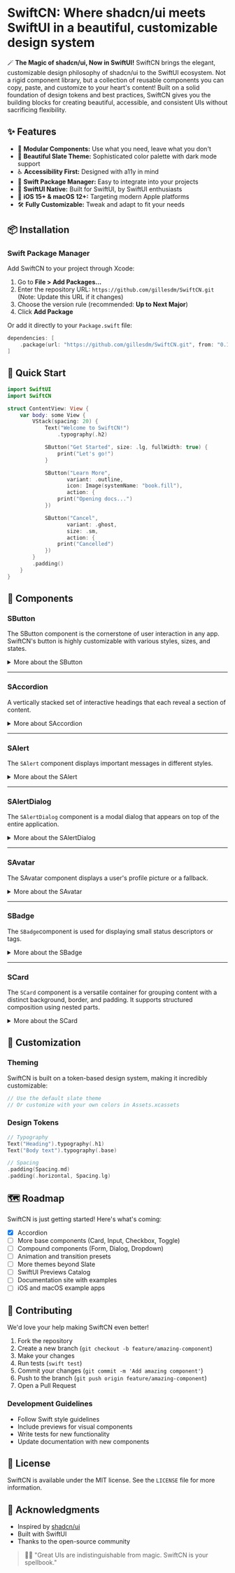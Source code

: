 
# SwiftCN: Where shadcn/ui meets SwiftUI in a beautiful, customizable design system

🪄 **The Magic of shadcn/ui, Now in SwiftUI!**
SwiftCN brings the elegant, customizable design philosophy of shadcn/ui to the SwiftUI ecosystem. Not a rigid component library, but a collection of reusable components you can copy, paste, and customize to your heart's content!
Built on a solid foundation of design tokens and best practices, SwiftCN gives you the building blocks for creating beautiful, accessible, and consistent UIs without sacrificing flexibility.

## ✨ Features
-  🧩 **Modular Components:** Use what you need, leave what you don't
-  🎨 **Beautiful Slate Theme:** Sophisticated color palette with dark mode support
-  ♿ **Accessibility First:** Designed with a11y in mind
-  🧪 **Swift Package Manager:** Easy to integrate into your projects
-  💪 **SwiftUI Native:** Built for SwiftUI, by SwiftUI enthusiasts
-  🎯 **iOS 15+ & macOS 12+:** Targeting modern Apple platforms
-  🛠️ **Fully Customizable:** Tweak and adapt to fit your needs

## 📦 Installation
### Swift Package Manager
Add SwiftCN to your project through Xcode:
1. Go to **File > Add Packages...**
2. Enter the repository URL: `https://github.com/gillesdm/SwiftCN.git` (Note: Update this URL if it changes)
3. Choose the version rule (recommended: **Up to Next Major**)
4. Click **Add Package**

Or add it directly to your `Package.swift` file:

```swift
dependencies: [
    .package(url: "https://github.com/gillesdm/SwiftCN.git", from: "0.1.0") // Note: Update this URL if it changes
]
```

## 🚀 Quick Start
```swift
import SwiftUI
import SwiftCN

struct ContentView: View {
    var body: some View {
        VStack(spacing: 20) {
            Text("Welcome to SwiftCN!")
                .typography(.h2)

            SButton("Get Started", size: .lg, fullWidth: true) {
                print("Let's go!")
            }

            SButton("Learn More",
                   variant: .outline,
                   icon: Image(systemName: "book.fill"),
                   action: {
                print("Opening docs...")
            })

            SButton("Cancel",
                   variant: .ghost,
                   size: .sm,
                   action: {
                print("Cancelled")
            })
        }
        .padding()
    }
}
```

## 🧩 Components

### SButton
The SButton component is the cornerstone of user interaction in any app. SwiftCN's button is highly customizable with various styles, sizes, and states.

<details>
<summary>More about the SButton</summary>

#### Variants

```swift
// Primary button (default)
SButton("Primary Button") {
    // Action here
}

// Secondary button
SButton("Secondary Button", variant: .secondary) {
    // Action here
}

// Outline button
SButton("Outline Button", variant: .outline) {
    // Action here
}

// Ghost button
SButton("Ghost Button", variant: .ghost) {
    // Action here
}

// Link button
SButton("Link Button", variant: .link) {
    // Action here
}

// Destructive button
SButton("Delete", variant: .destructive) {
    // Careful now!
}
```

##### Sizes

```swift
SButton("Small", size: .sm) {}
SButton("Medium", size: .md) {} // Default
SButton("Large", size: .lg) {}
```

##### Icons

```swift
// Leading icon (default)
SButton("With Icon",
       icon: Image(systemName: "star.fill")) {
    // Action
}

// Trailing icon
SButton("Next",
       icon: Image(systemName: "arrow.right"),
       iconPosition: .trailing) {
    // Action
}
```

##### Full Width & Disabled States

```swift
// Full width button
SButton("Submit", fullWidth: true) {
    // Action
}

// Disabled button
SButton("Not Available", isEnabled: false) {
    // This action won't trigger
}
```
</details>

---

### SAccordion
A vertically stacked set of interactive headings that each reveal a section of content.

<details>
<summary>More about SAccordion</summary>

#### Usage

```swift
import SwiftUI
import SwiftCN

struct AccordionExample: View {
    var body: some View {
        SAccordion(type: .single, defaultOpenItems: ["item-1"]) {
            SAccordionItem(id: "item-1", title: "Is it accessible?") {
                Text("Yes. It adheres to the WAI-ARIA design pattern.")
                    .padding() // Add padding to content
            }
            SAccordionItem(id: "item-2", title: "Is it styled?") {
                Text("Yes. It comes with default styles that matches the other components' aesthetic.")
                    .padding()
            }
            SAccordionItem(id: "item-3", title: "Is it animated?") {
                Text("Yes. It's animated by default, but you can disable it if you prefer.")
                    .padding()
            }
        }
        .padding() // Add padding around the accordion
    }
}
```

#### Types
- `.single`: Allows only one item to be open at a time.
- `.multiple`: Allows multiple items to be open simultaneously (default).

#### Customization
- `defaultOpenItems`: An array of item IDs that should be open by default.
- `SAccordionItem`:
    - `id`: A unique string identifier for the item.
    - `title`: The text displayed in the item's header.
    - `icon`: An optional `Image` to display next to the title (not implemented in the current version shown).
    - `content`: The view to display when the item is open.
</details>

---
    
### SAlert
The `SAlert` component displays important messages in different styles.

<details>
<summary>More about the SAlert</summary>

#### Basic Usage

```swift
// Default alert with title and description
SAlert(
    title: "Heads up!",
    description: "This is an important message."
)

// Destructive alert
SAlert(
    title: "Warning",
    description: "This action cannot be undone.",
    variant: .destructive
)

// Success alert
SAlert(
    title: "Success",
    description: "Your changes have been saved.",
    variant: .success
)
```

#### Alert Variants

```swift
// Default variant
SAlert(title: "Default", description: "Message...", variant: .default_)

// Destructive variant
SAlert(title: "Destructive", description: "Message...", variant: .destructive)

// Success variant
SAlert(title: "Success", description: "Message...", variant: .success)

// Warning variant
SAlert(title: "Warning", description: "Message...", variant: .warning)
```

#### Custom Content
```swift
SAlert(title: "Custom Content") {
    VStack(alignment: .leading, spacing: 8) {
        Text("You can add any custom content here.")
        SButton("Take Action", size: .sm) {
            // Handle action
        }
    }
}
```

#### Custom Icon
```swift
SAlert(
    title: "Custom Icon",
    description: "This alert uses a custom icon.",
    icon: Image(systemName: "star.fill")
)

```
</details>

---

### SAlertDialog
The `SAlertDialog` component is a modal dialog that appears on top of the entire application.

<details>
<summary>More about the SAlertDialog</summary>

#### Setup

First, add the `withAlertDialogs()` modifier to your root view:

```swift
@main
struct MyApp: App {
    var body: some Scene {
        WindowGroup {
            ContentView()
                .withAlertDialogs()
        }
    }
}
```

#### Basic Usage
```swift
SAlertDialog { openAction in
    SButton("Open Dialog") {
        openAction()
    }
} content: {
    VStack(alignment: .leading, spacing: 0) {
        SAlertDialogParts.Title("Are you sure?")
        SAlertDialogParts.Description("This action cannot be undone.")
        
        SAlertDialogParts.Footer {
            SButton("Cancel", variant: .outline) {
                AlertDialogController.shared.dismiss()
            }
            
            SButton("Continue") {
                // Perform action
                AlertDialogController.shared.dismiss()
            }
        }
    }
}
``` 
</details>

---

### SAvatar
The ⁠SAvatar component displays a user's profile picture or a fallback.

<details>
<summary>More about the SAvatar</summary>

```swift
// Initials fallback
SAvatar(initials: "JD")

// Icon fallback
SAvatar(systemName: "person.fill")

// With image and initials fallback
SAvatar(image: Image("profile-pic"), initials: "JD")

// With URL image and initials fallback
SAvatar.url(URL(string: "..."), fallbackInitials: "JD")

// Different sizes and shapes
SAvatar(initials: "SM", size: .sm, shape: .rounded)

// With status indicator
SAvatar(initials: "ON", status: .online)
```
</details>

---

### SBadge
The `SBadge`component is used for displaying small status descriptors or tags.

<details>
<summary>More about the SBadge</summary>

#### Basic Usage

```swift
SBadge("Default Badge") // Default style

SBadge("Active", variant: .success)

SBadge("Beta", variant: .secondary)

SBadge("Error", variant: .destructive)

SBadge("Archived", variant: .outline)
```

#### Variants
Variants
- .default_ (Primary background)
- .secondary (Secondary background)
- .destructive (Destructive background)
- .outline (Transparent background with border)
- .success (Success background)
- .warning (Warning background)
- .info (Info background)
</details>

---

### SCard
The `SCard` component is a versatile container for grouping content with a distinct background, border, and padding. It supports structured composition using nested parts.

<details>
<summary>More about the SCard</summary>

#### Basic Usage

```swift
SCard {
    // Content goes here, usually using SCardParts
    Text("Simple card content")
        .padding() // Add padding if not using SCardParts.Content
}
```

#### Structured Usage
Use the nested ⁠SCardParts structs for standard card layouts:

```swift
SCard {
    SCardParts.Header {
        SCardParts.Title("Account Settings")
        SCardParts.Description("Update your profile information.")
    }
    SCardParts.Content {
        // Your form fields or other content here
        Text("Form content goes here...")
            .foregroundColor(Colors.cardForeground)
    }
    Divider().padding(.horizontal, Spacing.lg) // Optional Divider
    SCardParts.Footer {
        HStack {
            Spacer()
            SButton("Save Changes") {}
        }
    }
}
```

#### Available Parts
- **SCardParts.Header**: Top section, typically contains Title and Description. Applies standard header padding.
- **SCardParts.Title**: Styled text for the main card title within the Header.
- **SCardParts.Description**: Styled text for secondary information within the Header.
- **SCardParts.Content**: Main content area. Applies standard content padding.
- **SCardParts.Footer**: Bottom section, often for actions. Applies standard footer padding.

*Note: Padding is applied by the Header, Content, and Footer parts. If you place content directly in ⁠SCard without these parts, you may need to add your own padding.*
</details>

## 🎨 Customization
### Theming
SwiftCN is built on a token-based design system, making it incredibly customizable:

```swift
// Use the default slate theme
// Or customize with your own colors in Assets.xcassets
```

### Design Tokens

```swift
// Typography
Text("Heading").typography(.h1)
Text("Body text").typography(.base)

// Spacing
.padding(Spacing.md)
.padding(.horizontal, Spacing.lg)
```

## 🗺️ Roadmap
SwiftCN is just getting started! Here's what's coming:
- [x] Accordion
- [ ] More base components (Card, Input, Checkbox, Toggle)
- [ ] Compound components (Form, Dialog, Dropdown)
- [ ] Animation and transition presets
- [ ] More themes beyond Slate
- [ ] SwiftUI Previews Catalog
- [ ] Documentation site with examples
- [ ] iOS and macOS example apps

## 🤝 Contributing
We'd love your help making SwiftCN even better!
1. Fork the repository
2. Create a new branch (`git checkout -b feature/amazing-component`)
3. Make your changes
4. Run tests (`swift test`)
5. Commit your changes (`git commit -m 'Add amazing component'`)
6. Push to the branch (`git push origin feature/amazing-component`)
7. Open a Pull Request

### Development Guidelines
- Follow Swift style guidelines
- Include previews for visual components
- Write tests for new functionality
- Update documentation with new components

## 📄 License
SwiftCN is available under the MIT license. See the `LICENSE` file for more information.

## 💖 Acknowledgments
- Inspired by [shadcn/ui](https://ui.shadcn.com/)
- Built with SwiftUI
- Thanks to the open-source community

> 🧙‍♂️ "Great UIs are indistinguishable from magic. SwiftCN is your spellbook."
